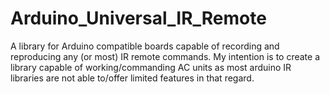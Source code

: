 # Arduino_Universal_IR_Remote
A library for Arduino compatible boards capable of recording and reproducing any (or most) IR remote commands. My intention is to create a library capable of working/commanding AC units as most arduino IR libraries are not able to/offer limited features in that regard.
